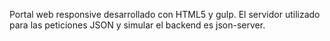 Portal web responsive desarrollado con HTML5 y gulp.
El servidor utilizado para las peticiones JSON y simular el backend es json-server.
